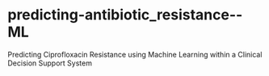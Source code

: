 # predicting-antibiotic_resistance--ML
Predicting Ciprofloxacin Resistance using Machine Learning within a Clinical Decision Support System
